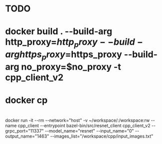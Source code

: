 # TODO
# docker build . --build-arg http_proxy=$http_proxy --build-arg https_proxy=$https_proxy --build-arg no_proxy=$no_proxy -t cpp_client_v2

# docker cp

# 
docker run -it --rm --network="host" -v ~/workspace/:/workspace:rw --name cpp_client --entrypoint bazel-bin/src/resnet_client cpp_client_v2 --grpc_port="11337" --model_name="resnet" --input_name="0" --output_name="1463" --images_list="/workspace/cpp/input_images.txt"
